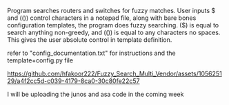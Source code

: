 Program searches routers and switches for fuzzy matches.
User inputs  $   and   (())   control characters in a notepad file, along with bare bones configuration templates, the program does fuzzy searching.  ($) is equal to search anything non-greedy,  and (())  is equal to any 
characters no spaces. This gives the user absolute control in template definition.



refer to "config_documentation.txt"   for instructions
and the template+config.py file


https://github.com/hfakoor222/Fuzzy_Search_Multi_Vendor/assets/105625129/a4f2cc5d-c039-4179-8ca0-30c80fe22c57


I will be uploading the junos and asa code in the coming week

